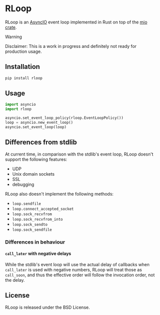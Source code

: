 # RLoop

RLoop is an [AsyncIO](https://docs.python.org/3/library/asyncio.html) event loop implemented in Rust on top of the [mio crate](https://github.com/tokio-rs/mio).

> [!WARNING]
> Disclaimer: This is a work in progress and definitely not ready for production usage.

## Installation

```bash
pip install rloop
```

## Usage

```python
import asyncio
import rloop

asyncio.set_event_loop_policy(rloop.EventLoopPolicy())
loop = asyncio.new_event_loop()
asyncio.set_event_loop(loop)
```

## Differences from stdlib

At current time, in comparison with the stdlib's event loop, RLoop doesn't support the following features:

- UDP
- Unix domain sockets
- SSL
- debugging

RLoop also doesn't implement the following methods:

- `loop.sendfile`
- `loop.connect_accepted_socket`
- `loop.sock_recvfrom`
- `loop.sock_recvfrom_into`
- `loop.sock_sendto`
- `loop.sock_sendfile`

### Differences in behaviour

#### `call_later` with negative delays

While the stdlib's event loop will use the actual delay of callbacks when `call_later` is used with negative numbers, RLoop will treat those as `call_soon`, and thus the effective order will follow the invocation order, not the delay.

## License

RLoop is released under the BSD License.
